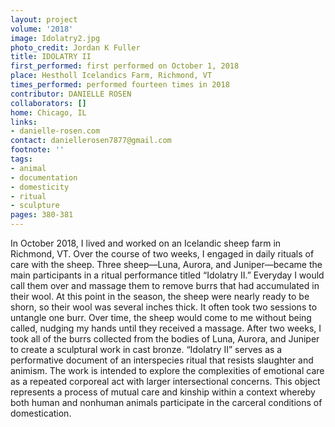 ```yaml
---
layout: project
volume: '2018'
image: Idolatry2.jpg
photo_credit: Jordan K Fuller
title: IDOLATRY II
first_performed: first performed on October 1, 2018
place: Hestholl Icelandics Farm, Richmond, VT
times_performed: performed fourteen times in 2018
contributor: DANIELLE ROSEN
collaborators: []
home: Chicago, IL
links:
- danielle-rosen.com
contact: daniellerosen7877@gmail.com
footnote: ''
tags:
- animal
- documentation
- domesticity
- ritual
- sculpture
pages: 380-381
---
```


In October 2018, I lived and worked on an Icelandic sheep farm in Richmond, VT. Over the course of two weeks, I engaged in daily rituals of care with the sheep. Three sheep—Luna, Aurora, and Juniper—became the main participants in a ritual performance titled “Idolatry II.” Everyday I would call them over and massage them to remove burrs that had accumulated in their wool. At this point in the season, the sheep were nearly ready to be shorn, so their wool was several inches thick. It often took two sessions to untangle one burr. Over time, the sheep would come to me without being called, nudging my hands until they received a massage. After two weeks, I took all of the burrs collected from the bodies of Luna, Aurora, and Juniper to create a sculptural work in cast bronze. “Idolatry II” serves as a performative document of an interspecies ritual that resists slaughter and animism. The work is intended to explore the complexities of emotional care as a repeated corporeal act with larger intersectional concerns. This object represents a process of mutual care and kinship within a context whereby both human and nonhuman animals participate in the carceral conditions of domestication.
